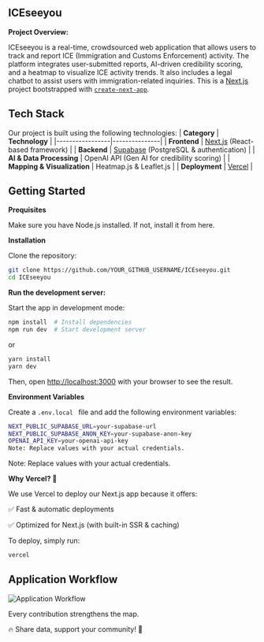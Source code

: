 ## ICEseeyou
**Project Overview:**

ICEseeyou is a real-time, crowdsourced web application that allows users to track and report ICE (Immigration and Customs Enforcement) activity. The platform integrates user-submitted reports, AI-driven credibility scoring, and a heatmap to visualize ICE activity trends. It also includes a legal chatbot to assist users with immigration-related inquiries. This is a [Next.js](https://nextjs.org) project bootstrapped with [`create-next-app`](https://nextjs.org/docs/app/api-reference/cli/create-next-app).


## Tech Stack
Our project is built using the following technologies:
| **Category**     | **Technology** |
|-----------------|---------------|
| **Frontend**   | [Next.js](https://nextjs.org) (React-based framework) |
| **Backend**    | [Supabase](https://supabase.com) (PostgreSQL & authentication) |
| **AI & Data Processing** | OpenAI API (Gen AI for credibility scoring) |
| **Mapping & Visualization** | Heatmap.js & Leaflet.js |
| **Deployment** | [Vercel](https://vercel.com) |

## Getting Started
**Prequisites**

Make sure you have Node.js installed. If not, install it from here.


**Installation**

Clone the repository: 
```bash
git clone https://github.com/YOUR_GITHUB_USERNAME/ICEseeyou.git
cd ICEseeyou
```


**Run the development server:**

Start the app in development mode:

```bash
npm install  # Install dependencies
npm run dev  # Start development server
```
or

```bash
yarn install
yarn dev
```
Then, open [http://localhost:3000](http://localhost:3000) with your browser to see the result.


**Environment Variables**

Create a ```.env.local ``` file and add the following environment variables:
```bash
NEXT_PUBLIC_SUPABASE_URL=your-supabase-url
NEXT_PUBLIC_SUPABASE_ANON_KEY=your-supabase-anon-key
OPENAI_API_KEY=your-openai-api-key
Note: Replace values with your actual credentials.
```

Note: Replace values with your actual credentials.


**Why Vercel? 🚀**

We use Vercel to deploy our Next.js app because it offers:

✅ Fast & automatic deployments

✅ Optimized for Next.js (with built-in SSR & caching)

To deploy, simply run:
```bash
vercel
```


## Application Workflow
![Application Workflow](https://github.com/user-attachments/assets/7ff0c565-2475-4b2b-a637-b4517f41140b)

Every contribution strengthens the map.

🔥 Share data, support your community! 🚀

